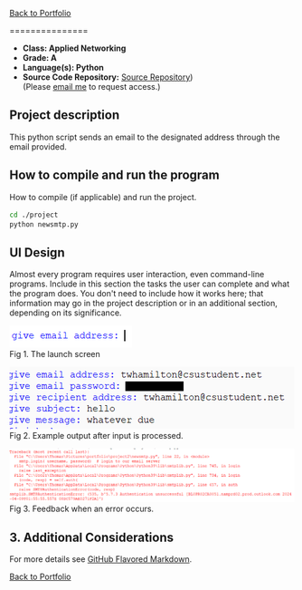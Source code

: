 [Back to Portfolio](./)


===============

-   **Class: Applied Networking** 
-   **Grade: A** 
-   **Language(s): Python** 
-   **Source Code Repository:** [Source Repository](https://github.com/TWHamiltonJR/Email-Messaging/tree/main))  
    (Please [email me](mailto:twhamilton@csustudent.net?subject=GitHub%20Access) to request access.)

## Project description

This python script sends an email to the designated address through the email provided.

## How to compile and run the program

How to compile (if applicable) and run the project.

```bash
cd ./project
python newsmtp.py
```

## UI Design

Almost every program requires user interaction, even command-line programs. Include in this section the tasks the user can complete and what the program does. You don't need to include how it works here; that information may go in the project description or in an additional section, depending on its significance.


![screenshot](images/Emaillaunch.PNG)  
Fig 1. The launch screen

![screenshot](images/Emailoutput.PNG)  
Fig 2. Example output after input is processed.

![screenshot](images/error2.PNG)  
Fig 3. Feedback when an error occurs.

## 3. Additional Considerations


For more details see [GitHub Flavored Markdown](https://guides.github.com/features/mastering-markdown/).

[Back to Portfolio](./)
